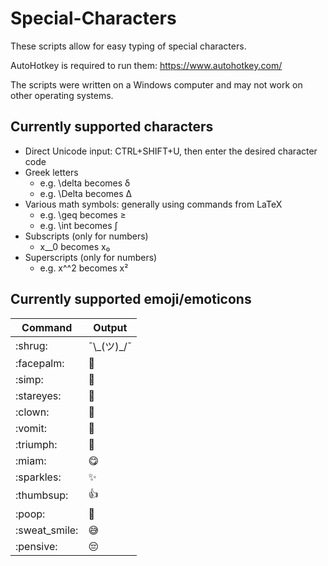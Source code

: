 # Special-Characters

These scripts allow for easy typing of special characters. 

AutoHotkey is required to run them: https://www.autohotkey.com/

The scripts were written on a Windows computer and may not work on other operating systems.

## Currently supported characters
* Direct Unicode input: CTRL+SHIFT+U, then enter the desired character code
* Greek letters
  * e.g. \\delta becomes δ
  * e.g. \\Delta becomes Δ
* Various math symbols: generally using commands from LaTeX
  * e.g. \\geq becomes ≥
  * e.g. \\int becomes ∫
* Subscripts (only for numbers)
  * x__0 becomes x₀
* Superscripts (only for numbers)
  * e.g. x^^2 becomes x²

## Currently supported emoji/emoticons
| Command        | Output
| -------------- | ----------
| :​shrug:       | ¯&#92;\_(ツ)\_/¯  
| :​facepalm:    |  🤦  
| :​simp:        | 🥺  
| :​stareyes:    | 🤩  
| :​clown:       | 🤡  
| :​vomit:       | 🤮  
| :​triumph:     | 😤  
| :​miam:        | 😋  
| :​sparkles:    | ✨  
| :​thumbsup:    | 👍
| :​poop:        | 💩
| :​sweat_smile: | 😅
| :​pensive:     | 😔
